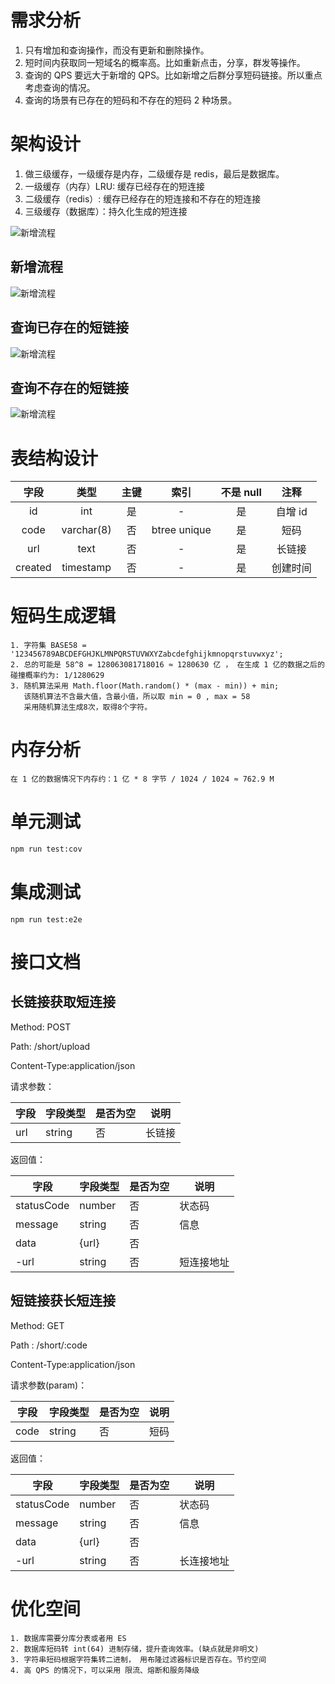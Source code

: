 # 需求分析

1. 只有增加和查询操作，而没有更新和删除操作。
2. 短时间内获取同一短域名的概率高。比如重新点击，分享，群发等操作。
3. 查询的 QPS 要远大于新增的 QPS。比如新增之后群分享短码链接。所以重点考虑查询的情况。
4. 查询的场景有已存在的短码和不存在的短码 2 种场景。

# 架构设计

1. 做三级缓存，一级缓存是内存，二级缓存是 redis，最后是数据库。
2. 一级缓存（内存）LRU: 缓存已经存在的短连接
3. 二级缓存（redis）: 缓存已经存在的短连接和不存在的短连接
4. 三级缓存（数据库）：持久化生成的短连接

![新增流程](./doc/static/%E6%9E%B6%E6%9E%84%E8%AE%BE%E8%AE%A1%E5%9B%BE.png)

## 新增流程

![新增流程](./doc/static/%E6%B7%BB%E5%8A%A0%E6%97%B6%E5%BA%8F%E5%9B%BE.jpg)

## 查询已存在的短链接

![新增流程](./doc/static/%E6%9F%A5%E8%AF%A2%E5%B7%B2%E5%AD%98%E5%9C%A8.jpg)

## 查询不存在的短链接

![新增流程](./doc/static/%E6%9F%A5%E8%AF%A2%E4%B8%8D%E5%AD%98%E5%9C%A8.jpg)

# 表结构设计

|  字段   |    类型    | 主键 |     索引     | 不是 null |   注释   |
| :-----: | :--------: | :--: | :----------: | :-------: | :------: |
|   id    |    int     |  是  |      -       |    是     | 自增 id  |
|  code   | varchar(8) |  否  | btree unique |    是     |   短码   |
|   url   |    text    |  否  |      -       |    是     |  长链接  |
| created | timestamp  |  否  |      -       |    是     | 创建时间 |

# 短码生成逻辑

```
1. 字符集 BASE58 = '123456789ABCDEFGHJKLMNPQRSTUVWXYZabcdefghijkmnopqrstuvwxyz';
2. 总的可能是 58^8 = 128063081718016 ≈ 1280630 亿 ， 在生成 1 亿的数据之后的碰撞概率约为: 1/1280629
3. 随机算法采用 Math.floor(Math.random() * (max - min)) + min;
   该随机算法不含最大值，含最小值，所以取 min = 0 , max = 58
   采用随机算法生成8次，取得8个字符。
```

# 内存分析

```
在 1 亿的数据情况下内存约：1 亿 * 8 字节 / 1024 / 1024 ≈ 762.9 M
```

# 单元测试

```bash
npm run test:cov
```

# 集成测试

```
npm run test:e2e
```

# 接口文档

## 长链接获取短连接

Method: POST

Path: /short/upload

Content-Type:application/json

请求参数：

| 字段 | 字段类型 | 是否为空 | 说明   |
| ---- | -------- | -------- | ------ |
| url  | string   | 否       | 长链接 |

返回值：

| 字段       | 字段类型 | 是否为空 | 说明       |
| ---------- | -------- | -------- | ---------- |
| statusCode | number   | 否       | 状态码     |
| message    | string   | 否       | 信息       |
| data       | {url}    | 否       |            |
| -url       | string   | 否       | 短连接地址 |

## 短链接获长短连接

Method: GET

Path : /short/:code

Content-Type:application/json

请求参数(param)：

| 字段 | 字段类型 | 是否为空 | 说明 |
| ---- | -------- | -------- | ---- |
| code | string   | 否       | 短码 |

返回值：

| 字段       | 字段类型 | 是否为空 | 说明       |
| ---------- | -------- | -------- | ---------- |
| statusCode | number   | 否       | 状态码     |
| message    | string   | 否       | 信息       |
| data       | {url}    | 否       |            |
| -url       | string   | 否       | 长连接地址 |

# 优化空间

```
1. 数据库需要分库分表或者用 ES
2. 数据库短码转 int(64) 进制存储，提升查询效率。(缺点就是非明文)
3. 字符串短码根据字符集转二进制， 用布隆过滤器标识是否存在。节约空间
4. 高 QPS 的情况下，可以采用 限流、熔断和服务降级
```
